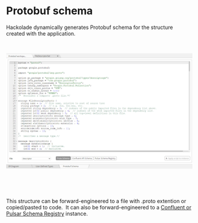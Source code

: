 # Protobuf schema

Hackolade dynamically generates Protobuf schema for the structure created with the application.

&nbsp;

![Image](<lib/Protobuf%20schema%20forward-engineering.png>)

&nbsp;

&nbsp;

This structure can be forward-engineered to a file with .proto extention or copied/pasted to code.&nbsp; It can also be forward-engineered to a [Confluent or Pulsar Schema Registry](<ConfluentSchemaRegistry.md>) instance.
